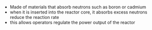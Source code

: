 - Made of materials that absorb neutrons such as boron or cadmium 
- when it is inserted into the reactor core, it absorbs excess neutrons reduce the reaction rate 
- this allows operators regulate the power output of the reactor